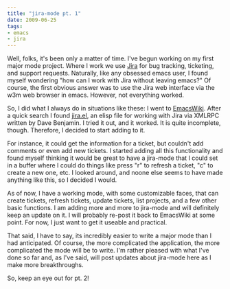 ```yaml
---
title: "jira-mode pt. 1"
date: 2009-06-25
tags:
- emacs
- jira
---
```

Well, folks, it's been only a matter of time. I've begun working on my first major mode project. Where I work we use [Jira](http://www.atlassian.com/software/jira/) for bug tracking, ticketing, and support requests. Naturally, like any obsessed emacs user, I found myself wondering "how can I work with Jira without leaving emacs?" Of course, the first obvious answer was to use the Jira web interface via the w3m web browser in emacs. However, not everything worked.
<!--more-->
So, I did what I always do in situations like these: I went to [EmacsWiki](http://www.emacswiki.org). After a quick search I found [jira.el](http://www.emacswiki.org/emacs/jira.el), an elisp file for working with Jira via XMLRPC written by Dave Benjamin. I tried it out, and it worked. It is quite incomplete, though. Therefore, I decided to start adding to it.

For instance, it could get the information for a ticket, but couldn't add comments or even add new tickets. I started adding all this functionality and found myself thinking it would be great to have a jira-mode that I could set in a buffer where I could do things like press "r" to refresh a ticket, "c" to create a new one, etc. I looked around, and noone else seems to have made anything like this, so I decided I would.

As of now, I have a working mode, with some customizable faces, that can create tickets, refresh tickets, update tickets, list projects, and a few other basic functions. I am adding more and more to jira-mode and will definitely keep an update on it. I will probably re-post it back to EmacsWiki at some point. For now, I just want to get it useable and practical.

That said, I have to say, its incredibly easier to write a major mode than I had anticipated. Of course, the more complicated the application, the more complicated the mode will be to write. I'm rather pleased with what I've done so far and, as I've said, will post updates about jira-mode here as I make more breakthroughs.

So, keep an eye out for pt. 2!
